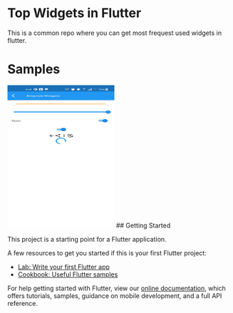 # Top Widgets in Flutter

This is a common repo where you can get most frequest used widgets in flutter.

# Samples

<img src="https://raw.githubusercontent.com/shakiz/flutter_top_widgets/master/assets/screenshots/image_1.jpg" width="240" height="320">
## Getting Started

This project is a starting point for a Flutter application.

A few resources to get you started if this is your first Flutter project:

- [Lab: Write your first Flutter app](https://flutter.dev/docs/get-started/codelab)
- [Cookbook: Useful Flutter samples](https://flutter.dev/docs/cookbook)

For help getting started with Flutter, view our
[online documentation](https://flutter.dev/docs), which offers tutorials,
samples, guidance on mobile development, and a full API reference.
